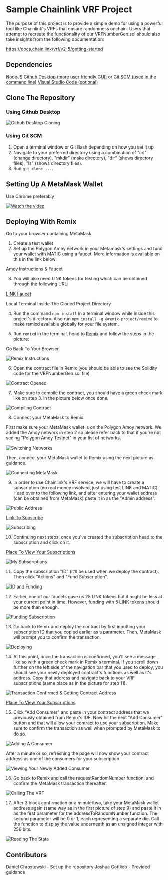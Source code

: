 # Sample Chainlink VRF Project

The purpose of this project is to provide a simple demo for using a powerful tool like Chainlink's VRFs that ensure randomness onchain. Users that attempt to recreate the functionality of our VRFNumberGen.sol should also take insights from the following documentation:

https://docs.chain.link/vrf/v2-5/getting-started

## Dependencies

[NodeJS](https://nodejs.org/en)
[Github Desktop (more user friendly GUI)](https://desktop.github.com/) or [Git SCM (used in the command line)](https://www.git-scm.com/downloads)
[Visual Studio Code (optional)](https://code.visualstudio.com/)

## Clone The Repository

### Using Github Desktop

![Github Desktop Cloning](github-desktop-cloning.png)

### Using Git SCM

1. Open a terminal window or Git Bash depending on how you set it up
2. Navigate to your preferred directory using a combination of "cd" (change directory), "mkdir" (make directory), "dir" (shows directory files), "ls" (shows directory files).
3. Run `git clone ...`.

## Setting Up A MetaMask Wallet

Use Chrome preferably

[![Watch the video](https://img.youtube.com/vi/bMf73G42SF4/0.jpg)](https://youtu.be/bMf73G42SF4?feature=shared)

## Deploying With Remix

Go to your browser containing MetaMask

1. Create a test wallet
2. Set up the Polygon Amoy network in your Metamask's settings and fund your wallet with MATIC using a faucet. More information is available on this in the link below:

[Amoy Instructions & Faucet](https://polygon.technology/blog/introducing-the-amoy-testnet-for-polygon-pos)

3. You will also need LINK tokens for testing which can be obtained through the following URL:

[LINK Faucet](https://faucets.chain.link/polygon-amoy)

Local Terminal Inside The Cloned Project Directory

4. Run the command `npm install` in a terminal window while inside this project's directory.
   Also run `npm install -g @remix-project/remixd` to make remixd available globally for your file system.

5. Run `remixd` in the terminal, head to [Remix](https://remix.ethereum.org/) and follow the steps in the picture:

Go Back To Your Browser

![Remix Instructions](remix-one.png)

6. Open the contract file in Remix (you should be able to see the Solidity code for the VRFNumberGen.sol file)

![Contract Opened](remix-two.png)

7. Make sure to compile the contract, you should have a green check mark like on step 3. in the picture below once done.

![Compiling Contract](remix-three.png)

8. Connect your MetaMask to Remix

First make sure your MetaMask wallet is on the Polygon Amoy network. We added the Amoy network in step 2 so please refer back to that if you're not seeing "Polygon Amoy Testnet" in your list of networks.

![Switching Networks](remix-five.png)

Then, connect your MetaMask wallet to Remix using the next picture as guidance.

![Connecting MetaMask](remix-four.png)

9. In order to use Chainlink's VRF service, we will have to create a subscription (no real money involved, just using test LINK and MATIC). Head over to the following link, and after entering your wallet address (can be obtained from MetaMask) paste it in as the "Admin address".

![Public Address](remix-six.png)

[Link To Subscribe](https://vrf.chain.link/polygon-amoy/new)

![Subscribing](remix-seven.png)

10. Continuing next steps, once you've created the subscription head to the subscription and click on it.

[Place To View Your Subscriptions](https://vrf.chain.link/polygon-amoy)

![My Subscriptions](remix-eight.png)

11. Copy the subscription "ID" (it'll be used when we deploy the contract). Then click "Actions" and "Fund Subscription".

![ID and Funding](remix-nine.png)

12. Earlier, one of our faucets gave us 25 LINK tokens but it might be less at your current point in time. However, funding with 5 LINK tokens should be more than enough.

![Funding Subscription](remix-ten.png)

13. Go back to Remix and deploy the contract by first inputting your subscription ID that you copied earlier as a parameter. Then, MetaMask will prompt you to confirm the transaction.

![Deploying](remix-eleven.png)

14. At this point, once the transaction is confirmed, you'll see a message like so with a green check mark in Remix's terminal. If you scroll down further on the left side of the navigation bar that you used to deploy, you should see your newly deployed contract's functions as well as it's address. Copy that address and navigate back to your VRF subscriptions (same place as in the picture for step 11).

![Transaction Confirmed & Getting Contract Address](remix-twelve.png)

[Place To View Your Subscriptions](https://vrf.chain.link/polygon-amoy)

15. Click "Add Consumer" and paste in your contract address that we previously obtained from Remix's IDE. Now hit the next "Add Consumer" button and that will allow your contract to use your subscription. Make sure to confirm the transaction as well when prompted by MetaMask to do so.

![Adding A Consumer](remix-thirteen.png)

After a minute or so, refreshing the page will now show your contract address as one of the consumers for your subscription.

![Viewing Your Newly Added Consumer](remix-fourteen.png)

16. Go back to Remix and call the requestRandomNumber function, and confirm the MetaMask transaction thereafter.

![Calling The VRF](remix-fifteen.png)

17. After 3 block confirmation or a minute/two, take your MetaMask wallet address again (same way as in the first picture of step 9) and paste it in as the first parameter for the addressToRandomNumber function. The second parameter will be 0 or 1, each representing a separate die. Call the function to display the value underneath as an unsigned integer with 256 bits.

![Reading The State](remix-sixteen.png)

## Contributors

Daniel Chrostowski - Set up the repository
Joshua Gottlieb - Provided guidance
